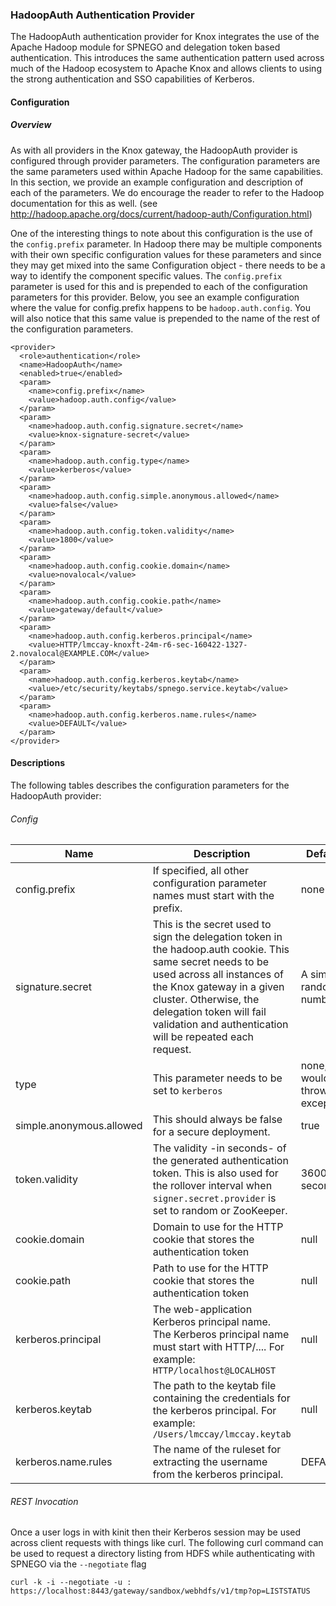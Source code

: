 <!--
   Licensed to the Apache Software Foundation (ASF) under one or more
   contributor license agreements.  See the NOTICE file distributed with
   this work for additional information regarding copyright ownership.
   The ASF licenses this file to You under the Apache License, Version 2.0
   (the "License"); you may not use this file except in compliance with
   the License.  You may obtain a copy of the License at

       https://www.apache.org/licenses/LICENSE-2.0

   Unless required by applicable law or agreed to in writing, software
   distributed under the License is distributed on an "AS IS" BASIS,
   WITHOUT WARRANTIES OR CONDITIONS OF ANY KIND, either express or implied.
   See the License for the specific language governing permissions and
   limitations under the License.
-->
<!---
   Licensed to the Apache Software Foundation (ASF) under one or more
   contributor license agreements.  See the NOTICE file distributed with
   this work for additional information regarding copyright ownership.
   The ASF licenses this file to You under the Apache License, Version 2.0
   (the "License"); you may not use this file except in compliance with
   the License.  You may obtain a copy of the License at

       https://www.apache.org/licenses/LICENSE-2.0

   Unless required by applicable law or agreed to in writing, software
   distributed under the License is distributed on an "AS IS" BASIS,
   WITHOUT WARRANTIES OR CONDITIONS OF ANY KIND, either express or implied.
   See the License for the specific language governing permissions and
   limitations under the License.
--->

### HadoopAuth Authentication Provider ###
The HadoopAuth authentication provider for Knox integrates the use of the Apache Hadoop module for SPNEGO and delegation token based authentication. This introduces the same authentication pattern used across much of the Hadoop ecosystem to Apache Knox and allows clients to using the strong authentication and SSO capabilities of Kerberos.

#### Configuration ####
##### Overview #####
As with all providers in the Knox gateway, the HadoopAuth provider is configured through provider parameters. The configuration parameters are the same parameters used within Apache Hadoop for the same capabilities. In this section, we provide an example configuration and description of each of the parameters. We do encourage the reader to refer to the Hadoop documentation for this as well. (see http://hadoop.apache.org/docs/current/hadoop-auth/Configuration.html)

One of the interesting things to note about this configuration is the use of the `config.prefix` parameter. In Hadoop there may be multiple components with their own specific configuration values for these parameters and since they may get mixed into the same Configuration object - there needs to be a way to identify the component specific values. The `config.prefix` parameter is used for this and is prepended to each of the configuration parameters for this provider. Below, you see an example configuration where the value for config.prefix happens to be `hadoop.auth.config`. You will also notice that this same value is prepended to the name of the rest of the configuration parameters.

    <provider>
      <role>authentication</role>
      <name>HadoopAuth</name>
      <enabled>true</enabled>
      <param>
        <name>config.prefix</name>
        <value>hadoop.auth.config</value>
      </param>
      <param>
        <name>hadoop.auth.config.signature.secret</name>
        <value>knox-signature-secret</value>
      </param>
      <param>
        <name>hadoop.auth.config.type</name>
        <value>kerberos</value>
      </param>
      <param>
        <name>hadoop.auth.config.simple.anonymous.allowed</name>
        <value>false</value>
      </param>
      <param>
        <name>hadoop.auth.config.token.validity</name>
        <value>1800</value>
      </param>
      <param>
        <name>hadoop.auth.config.cookie.domain</name>
        <value>novalocal</value>
      </param>
      <param>
        <name>hadoop.auth.config.cookie.path</name>
        <value>gateway/default</value>
      </param>
      <param>
        <name>hadoop.auth.config.kerberos.principal</name>
        <value>HTTP/lmccay-knoxft-24m-r6-sec-160422-1327-2.novalocal@EXAMPLE.COM</value>
      </param>
      <param>
        <name>hadoop.auth.config.kerberos.keytab</name>
        <value>/etc/security/keytabs/spnego.service.keytab</value>
      </param>
      <param>
        <name>hadoop.auth.config.kerberos.name.rules</name>
        <value>DEFAULT</value>
      </param>
    </provider>
  

#### Descriptions ####
The following tables describes the configuration parameters for the HadoopAuth provider:

###### Config

Name | Description | Default
---------|-----------|----
config.prefix            | If specified, all other configuration parameter names must start with the prefix. | none
signature.secret|This is the secret used to sign the delegation token in the hadoop.auth cookie. This same secret needs to be used across all instances of the Knox gateway in a given cluster. Otherwise, the delegation token will fail validation and authentication will be repeated each request. | A simple random number  
type                     | This parameter needs to be set to `kerberos` | none, would throw exception
simple.anonymous.allowed | This should always be false for a secure deployment. | true
token.validity           | The validity -in seconds- of the generated authentication token. This is also used for the rollover interval when `signer.secret.provider` is set to random or ZooKeeper. | 36000 seconds
cookie.domain            | Domain to use for the HTTP cookie that stores the authentication token | null
cookie.path              | Path to use for the HTTP cookie that stores the authentication token | null
kerberos.principal       | The web-application Kerberos principal name. The Kerberos principal name must start with HTTP/.... For example: `HTTP/localhost@LOCALHOST` | null
kerberos.keytab          | The path to the keytab file containing the credentials for the kerberos principal. For example: `/Users/lmccay/lmccay.keytab` | null
kerberos.name.rules      | The name of the ruleset for extracting the username from the kerberos principal. | DEFAULT

###### REST Invocation
Once a user logs in with kinit then their Kerberos session may be used across client requests with things like curl.
The following curl command can be used to request a directory listing from HDFS while authenticating with SPNEGO via the `--negotiate` flag

    curl -k -i --negotiate -u : https://localhost:8443/gateway/sandbox/webhdfs/v1/tmp?op=LISTSTATUS


